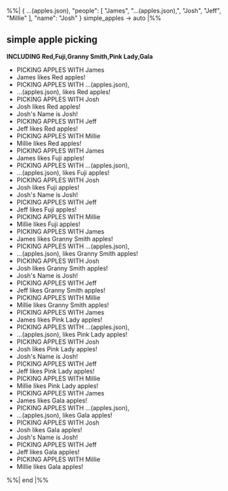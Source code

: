 %%| 
    { 
    ...(apples.json),
    "people": [
        "James",
        "...(apples.json),",
        "Josh",
        "Jeff",
        "Millie"
    ],
    "name": "Josh" }
    simple_apples -> auto
|%%


## simple apple picking
**INCLUDING Red,Fuji,Granny Smith,Pink Lady,Gala**

* PICKING APPLES WITH James
* James likes Red apples!
* PICKING APPLES WITH ...(apples.json),
* ...(apples.json), likes Red apples!
* PICKING APPLES WITH Josh
* Josh likes Red apples!
* Josh's Name is Josh!
* PICKING APPLES WITH Jeff
* Jeff likes Red apples!
* PICKING APPLES WITH Millie
* Millie likes Red apples!
* PICKING APPLES WITH James
* James likes Fuji apples!
* PICKING APPLES WITH ...(apples.json),
* ...(apples.json), likes Fuji apples!
* PICKING APPLES WITH Josh
* Josh likes Fuji apples!
* Josh's Name is Josh!
* PICKING APPLES WITH Jeff
* Jeff likes Fuji apples!
* PICKING APPLES WITH Millie
* Millie likes Fuji apples!
* PICKING APPLES WITH James
* James likes Granny Smith apples!
* PICKING APPLES WITH ...(apples.json),
* ...(apples.json), likes Granny Smith apples!
* PICKING APPLES WITH Josh
* Josh likes Granny Smith apples!
* Josh's Name is Josh!
* PICKING APPLES WITH Jeff
* Jeff likes Granny Smith apples!
* PICKING APPLES WITH Millie
* Millie likes Granny Smith apples!
* PICKING APPLES WITH James
* James likes Pink Lady apples!
* PICKING APPLES WITH ...(apples.json),
* ...(apples.json), likes Pink Lady apples!
* PICKING APPLES WITH Josh
* Josh likes Pink Lady apples!
* Josh's Name is Josh!
* PICKING APPLES WITH Jeff
* Jeff likes Pink Lady apples!
* PICKING APPLES WITH Millie
* Millie likes Pink Lady apples!
* PICKING APPLES WITH James
* James likes Gala apples!
* PICKING APPLES WITH ...(apples.json),
* ...(apples.json), likes Gala apples!
* PICKING APPLES WITH Josh
* Josh likes Gala apples!
* Josh's Name is Josh!
* PICKING APPLES WITH Jeff
* Jeff likes Gala apples!
* PICKING APPLES WITH Millie
* Millie likes Gala apples!

%%| end |%%


